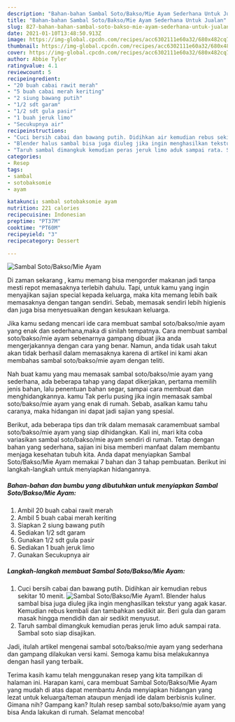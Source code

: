 ```yaml
---
description: "Bahan-bahan Sambal Soto/Bakso/Mie Ayam Sederhana Untuk Jualan"
title: "Bahan-bahan Sambal Soto/Bakso/Mie Ayam Sederhana Untuk Jualan"
slug: 827-bahan-bahan-sambal-soto-bakso-mie-ayam-sederhana-untuk-jualan
date: 2021-01-10T13:48:50.913Z
image: https://img-global.cpcdn.com/recipes/acc6302111e60a32/680x482cq70/sambal-sotobaksomie-ayam-foto-resep-utama.jpg
thumbnail: https://img-global.cpcdn.com/recipes/acc6302111e60a32/680x482cq70/sambal-sotobaksomie-ayam-foto-resep-utama.jpg
cover: https://img-global.cpcdn.com/recipes/acc6302111e60a32/680x482cq70/sambal-sotobaksomie-ayam-foto-resep-utama.jpg
author: Abbie Tyler
ratingvalue: 4.1
reviewcount: 5
recipeingredient:
- "20 buah cabai rawit merah"
- "5 buah cabai merah keriting"
- "2 siung bawang putih"
- "1/2 sdt garam"
- "1/2 sdt gula pasir"
- "1 buah jeruk limo"
- "Secukupnya air"
recipeinstructions:
- "Cuci bersih cabai dan bawang putih. Didihkan air kemudian rebus sekitar 10 menit."
- "Blender halus sambal bisa juga diuleg jika ingin menghasilkan tekstur yang agak kasar. Kemudian rebus kembali dan tambahkan sedikit air. Beri gula dan garam masak hingga mendidih dan air sedikit menyusut."
- "Taruh sambal dimangkuk kemudian peras jeruk limo aduk sampai rata. Sambal soto siap disajikan."
categories:
- Resep
tags:
- sambal
- sotobaksomie
- ayam

katakunci: sambal sotobaksomie ayam 
nutrition: 221 calories
recipecuisine: Indonesian
preptime: "PT37M"
cooktime: "PT60M"
recipeyield: "3"
recipecategory: Dessert

---
```



![Sambal Soto/Bakso/Mie Ayam](https://img-global.cpcdn.com/recipes/acc6302111e60a32/680x482cq70/sambal-sotobaksomie-ayam-foto-resep-utama.jpg)

Di zaman  sekarang , kamu memang bisa mengorder makanan jadi tanpa mesti repot memasaknya terlebih dahulu. Tapi, untuk kamu yang ingin menyajikan sajian special kepada keluarga, maka kita memang lebih baik memasaknya dengan tangan sendiri. Sebab, memasak sendiri lebih higienis dan juga bisa menyesuaikan dengan kesukaan keluarga.

Jika kamu sedang mencari ide cara membuat sambal soto/bakso/mie ayam yang enak dan sederhana,maka di sinilah tempatnya. Cara membuat sambal soto/bakso/mie ayam  sebenarnya gampang dibuat jika anda mengerjakannya dengan cara yang benar. Namun, anda tidak usah takut akan tidak berhasil dalam memasaknya 
karena di artikel ini kami akan membahas sambal soto/bakso/mie ayam dengan teliti.  



Nah buat kamu yang mau memasak sambal soto/bakso/mie ayam yang sederhana, ada beberapa tahap yang dapat dikerjakan, pertama memilih jenis bahan, lalu penentuan bahan segar, sampai cara membuat dan menghidangkannya. kamu Tak perlu pusing jika ingin memasak sambal soto/bakso/mie ayam yang enak di rumah. Sebab, asalkan kamu  tahu caranya, maka hidangan ini dapat jadi sajian yang spesial.

Berikut, ada beberapa tips dan trik dalam memasak caramembuat sambal soto/bakso/mie ayam yang siap dihidangkan. Kali ini, mari kita coba variasikan sambal soto/bakso/mie ayam sendiri di rumah. Tetap dengan bahan yang sederhana, sajian ini bisa memberi manfaat dalam membantu menjaga kesehatan tubuh kita. Anda dapat menyiapkan Sambal Soto/Bakso/Mie Ayam memakai 7 bahan dan 3 tahap pembuatan. Berikut ini langkah-langkah untuk menyiapkan hidangannya.

<!--inarticleads1-->

##### Bahan-bahan dan bumbu yang dibutuhkan untuk menyiapkan Sambal Soto/Bakso/Mie Ayam:

1. Ambil 20 buah cabai rawit merah
1. Ambil 5 buah cabai merah keriting
1. Siapkan 2 siung bawang putih
1. Sediakan 1/2 sdt garam
1. Gunakan 1/2 sdt gula pasir
1. Sediakan 1 buah jeruk limo
1. Gunakan Secukupnya air




<!--inarticleads2-->

##### Langkah-langkah membuat Sambal Soto/Bakso/Mie Ayam:

1. Cuci bersih cabai dan bawang putih. Didihkan air kemudian rebus sekitar 10 menit.
<img src="https://img-global.cpcdn.com/steps/c480d761f03c565a/160x128cq70/sambal-sotobaksomie-ayam-langkah-memasak-1-foto.jpg" alt="Sambal Soto/Bakso/Mie Ayam">1. Blender halus sambal bisa juga diuleg jika ingin menghasilkan tekstur yang agak kasar. Kemudian rebus kembali dan tambahkan sedikit air. Beri gula dan garam masak hingga mendidih dan air sedikit menyusut.
1. Taruh sambal dimangkuk kemudian peras jeruk limo aduk sampai rata. Sambal soto siap disajikan.




Jadi, itulah artikel mengenai  sambal soto/bakso/mie ayam  yang sederhana dan gampang dilakukan versi kami. Semoga kamu bisa melakukannya dengan hasil yang terbaik. 

Terima kasih kamu telah menggunakan resep yang kita tampilkan di halaman ini. Harapan kami, cara membuat  Sambal Soto/Bakso/Mie Ayam yang mudah di atas dapat membantu Anda menyiapkan hidangan yang lezat untuk keluarga/teman ataupun menjadi ide dalam berbisnis kuliner. Gimana nih? Gampang kan? Itulah resep sambal soto/bakso/mie ayam yang bisa Anda lakukan di rumah. Selamat mencoba!

